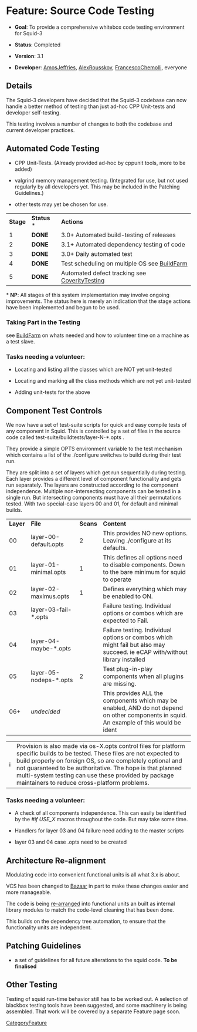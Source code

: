 # Feature: Source Code Testing

  - **Goal**: To provide a comprehensive whitebox code testing
    environment for Squid-3

  - **Status**: Completed

  - **Version**: 3.1

  - **Developer**:
    [AmosJeffries](/AmosJeffries),
    [AlexRousskov](/AlexRousskov),
    [FrancescoChemolli](/FrancescoChemolli),
    everyone

## Details

The Squid-3 developers have decided that the Squid-3 codebase can now
handle a better method of testing than just ad-hoc CPP Unit-tests and
developer self-testing.

This testing involves a number of changes to both the codebase and
current developer practices.

## Automated Code Testing

  - CPP Unit-Tests. (Already provided ad-hoc by cppunit tools, more to
    be added)

  - valgrind memory management testing. (Integrated for use, but not
    used regularly by all developers yet. This may be included in the
    Patching Guidelines.)

  - other tests may yet be chosen for use.

|           |               |                                                                                                                                 |
| --------- | ------------- | ------------------------------------------------------------------------------------------------------------------------------- |
| **Stage** | **Status** \* | **Actions**                                                                                                                     |
| 1         | **DONE**      | 3.0+ Automated build-testing of releases                                                                                        |
| 2         | **DONE**      | 3.1+ Automated dependency testing of code                                                                                       |
| 3         | **DONE**      | 3.0+ Daily automated test                                                                                                       |
| 4         | **DONE**      | Test scheduling on multiple OS see [BuildFarm](/BuildFarm)        |
| 5         | **DONE**      | Automated defect tracking see [CoverityTesting](/CoverityTesting) |

\* **NP**: All stages of this system implementation may involve ongoing
improvements. The status here is merely an indication that the stage
actions have been implemented and begun to be used.

### Taking Part in the Testing

see
[BuildFarm](/BuildFarm)
on whats needed and how to volunteer time on a machine as a test slave.

### Tasks needing a volunteer:

  - Locating and listing all the classes which are NOT yet unit-tested

  - Locating and marking all the class methods which are not yet
    unit-tested

  - Adding unit-tests for the above

## Component Test Controls

We now have a set of test-suite scripts for quick and easy compile tests
of any component in Squid. This is controlled by a set of files in the
source code called test-suite/buildtests/layer-N-\*.opts .

They provide a simple OPTS environment variable to the test mechanism
which contains a list of the ./configure switches to build during their
test run.

They are split into a set of layers which get run sequentially during
testing. Each layer provides a different level of component
functionality and gets run separately. The layers are constructed
according to the component independence. Multiple non-intersecting
components can be tested in a single run. But intersecting components
must have all their permutations tested. With two special-case layers 00
and 01, for default and minimal builds.

|           |                         |           |                                                                                                                                          |
| --------- | ----------------------- | --------- | ---------------------------------------------------------------------------------------------------------------------------------------- |
| **Layer** | **File**                | **Scans** | **Content**                                                                                                                              |
| 00        | layer-00-default.opts   | 2         | This provides NO new options. Leaving ./configure at its defaults.                                                                       |
| 01        | layer-01-minimal.opts   | 1         | This defines all options need to disable components. Down to the bare minimum for squid to operate                                       |
| 02        | layer-02-maximus.opts   | 1         | Defines everything which may be enabled to ON.                                                                                           |
| 03        | layer-03-fail-\*.opts   |           | Failure testing. Individual options or combos which are expected to Fail.                                                                |
| 04        | layer-04-maybe-\*.opts  |           | Failure testing. Individual options or combos which might fail but also may succeed. ie eCAP with/without library installed              |
| 05        | layer-05-nodeps-\*.opts | 2         | Test plug-in-play components when all plugins are missing.                                                                               |
| 06+       | *undecided*             |           | This provides ALL the components which may be enabled, AND do not depend on other components in squid. An example of this would be ident |

|                                                                        |                                                                                                                                                                                                                                                                                                                                                               |
| ---------------------------------------------------------------------- | ------------------------------------------------------------------------------------------------------------------------------------------------------------------------------------------------------------------------------------------------------------------------------------------------------------------------------------------------------------- |
| ℹ️ | Provision is also made via os-X.opts control files for platform specific builds to be tested. These files are not expected to build properly on foreign OS, so are completely optional and not guaranteed to be authoritative. The hope is that planned multi-system testing can use these provided by package maintainers to reduce cross-platform problems. |

### Tasks needing a volunteer:

  - A check of all components independence. This can easily be
    identified by the *\#if USE_X* macros throughout the code. But may
    take some time.

  - Handlers for layer 03 and 04 failure need adding to the master
    scripts

  - layer 03 and 04 case .opts need to be created

## Architecture Re-alignment

Modulating code into convenient functional units is all what 3.x is
about.

VCS has been changed to
[Bazaar](/BzrInstructions)
in part to make these changes easier and more manageable.

The code is being
[re-arranged](/Features/SourceLayout)
into functional units an built as internal library modules to match the
code-level cleaning that has been done.

This builds on the dependency tree automation, to ensure that the
functionality units are independent.

## Patching Guidelines

  - a set of guidelines for all future alterations to the squid code.
    **To be finalised**

## Other Testing

Testing of squid run-time behavior still has to be worked out. A
selection of blackbox testing tools have been suggested, and some
machinery is being assembled. That work will be covered by a separate
Feature page soon.

[CategoryFeature](/CategoryFeature)
